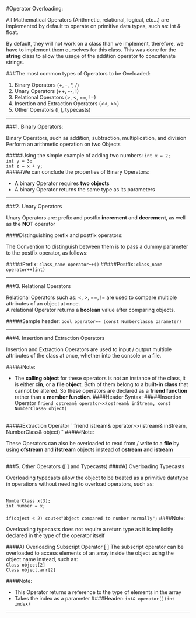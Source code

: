 #Operator Overloading:
<p>All Mathematical Operators (Arithmetic, relational, logical, etc...) are implemented by default to operate on primitive data types, such as: int & float.</p>
<p>By default, they will not work on a class than we implement, therefore, we have to implement them ourselves for this class. This was done for the <b>string</b> class to allow the usage of the addition operator to concatenate strings.</p>

###The most common types of Operators to be Oveloaded:
1) Binary Operators</em> (+, -, *, /)
2) Unary Operators (++, --, !)
3) Relational Operators (>, <, ==, !=)
4) Insertion and Extraction Operators (<<, >>)
5) Other Operators ([ ], typecasts)
<hr>

###1. Binary Operators:
<p>Binary Operators, such as addition, subtraction, multiplication, and division
<br>Perform an arithmetic operation on two Objects</p>

#####Using the simple example of adding two numbers:
``int x = 2;``<br>
``int y = 3;``<br>
``int z = x + y;``
<br>
#####We can conclude the properties of Binary Operators:
* A binary Operator requires <b>two objects</b>
* A binary Operator returns the same type as its parameters
<hr>

###2. Unary Operators
<p>Unary Operators are: prefix and postfix <b>increment</b> and <b>decrement</b>, as well as the <b>NOT</b> operator</p>

####Distinguishing prefix and postfix operators:
<p>The Convention to distinguish between them is to pass a dummy parameter to the postfix operator, as follows:</p>

#####Prefix:
``class_name operator++()``
#####Postfix:
``class_name operator++(int)``
<hr>

###3. Relational Operators
<p>Relational Operators such as: <, >, ==, != are used to compare multiple attributes of an object at once.
<br>A relational Operator returns a <b>boolean</b> value after comparing objects.</p>

#####Sample header:
``bool operator== (const NumberClass& parameter)``
<hr>

###4. Insertion and Extraction Operators
<p>Insertion and Extraction Operators are used to input / output multiple attributes of the class at once, whether into the console or a file.</p>

#####Note:
* The <b>calling object</b> for these operators is not an instance of the class, it is either <b>cin</b>, or a <b>file object</b>.
Both of them belong to a <b>built-in class</b> that cannot be altered. So these operators are declared as a <b>friend function</b> rather than a <b>member function</b>.
####Header Syntax:
#####Insertion Operator
``friend ostream& operator<<(ostream& inStream, const NumberClass& object)``
<br>
#####Extraction Operator
``friend istream& operator>>(istream& inStream, NumberClass& object)``
#####Note:
<p>These Operators can also be overloaded to read from / write to a <b>file</b>
by using <b>ofstream</b> and <b>ifstream</b> objects instead of <b>ostream</b> and <b>istream</b></p>
<hr>

###5. Other Operators ([ ] and Typecasts)
####A) Overloading Typecasts
<p>Overloading typecasts allow the object to be treated as a primitive datatype in operations without needing to overload operators, such as:</p>

<br>``NumberClass x(3);``<br>
``int number = x;``<br><br>
`if(object < 2) cout<<"Object compared to number normally";`
####Note: 
<p>Overloading typecasts does not require a return type as it is implicitly declared in the type of the operator itself</p>

####A) Overloading Subscript Operator [ ]
The subscript operator can be overloaded to access elements of an array inside the object using the object name instead, such as:<br>
``Class object[2]``<br>
``Class object.arr[2]``

####Note:
* This Operator returns a reference to the type of elements in the array
* Takes the index as a parameter
####Header:
`int& operator[](int index)`
<hr>